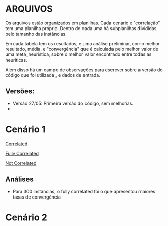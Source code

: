 # ARQUIVOS

Os arquivos estão organizados em planilhas. Cada cenário e "correlação" tem uma planilha própria. Dentro de cada uma há subplanilhas divididas pelo tamanho das instâncias. 

Em cada tabela tem os resultados, e uma análise preliminar, como melhor resultado, média, e "convergência" que é calculada pelo melhor valor de uma meta_heurística, sobre o melhor valor encontrado entre todas as heuríticas. 

Além disso há um campo de observações para escrever sobre a versão do código que foi utilizada , e dados de entrada. 

## Versões: 
- Versão 27/05: Primeira versão do código, sem melhorias.
- 


# Cenário 1 
[Correlated](https://docs.google.com/spreadsheets/d/14i2VdClA8FTzpLvNcpI_7QF2cboT4kYtEHizp_jr1gE/edit?hl=pt-br&gid=0#gid=0)

[Fully  Correlated](https://docs.google.com/spreadsheets/d/1n0u_LvSrex5-Z2S2mtgisM04CGxXRj-bdajXAbqlg2s/edit?gid=0#gid=0)

[Not Correlated](https://docs.google.com/spreadsheets/d/1sFv3xferD3cbdLWnvXK2YJLYIAeHOk8mWNfQQSdaCCA/edit?gid=0#gid=0) 

## Análises 
- Para 300 instâncias, o fully correlated foi o que apresentou maiores taxas de convergência
  
# Cenário 2

